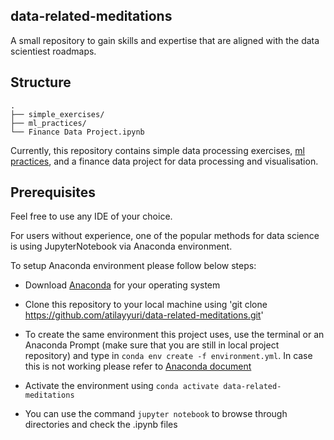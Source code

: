 ## data-related-meditations
A small repository to gain skills and expertise that are aligned with the data scientiest roadmaps.

## Structure

```
.
├── simple_exercises/
├── ml_practices/
└── Finance Data Project.ipynb 

```
Currently, this repository contains simple data processing exercises, [ml practices](https://learn.microsoft.com/en-us/training/paths/machine-learning-foundations-using-data-science/), and a finance data project for data processing and visualisation.

## Prerequisites

Feel free to use any IDE of your choice. 

For users without experience, one of the popular methods for data science is using JupyterNotebook via Anaconda environment.


To setup Anaconda environment please follow below steps:

- Download [Anaconda](https://www.anaconda.com/products/distribution) for your operating system

- Clone this repository to your local machine using 'git clone https://github.com/atilayyuri/data-related-meditations.git'

- To create the same environment this project uses, use the terminal or an Anaconda Prompt (make sure that you are still in local project repository) and type in ```conda env create -f environment.yml```. In case this is not working please refer to [Anaconda document](https://conda.io/projects/conda/en/latest/user-guide/tasks/manage-environments.html#)

- Activate the environment using ```conda activate data-related-meditations```

- You can use the command ```jupyter notebook``` to browse through directories and check the .ipynb files
